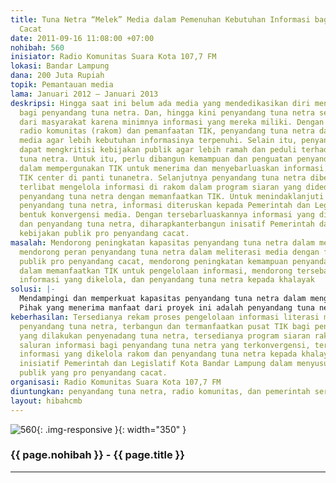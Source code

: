 ```yaml
---
title: Tuna Netra “Melek” Media dalam Pemenuhan Kebutuhan Informasi bagi Penyandang
  Cacat
date: 2011-09-16 11:08:00 +07:00
nohibah: 560
inisiator: Radio Komunitas Suara Kota 107,7 FM
lokasi: Bandar Lampung
dana: 200 Juta Rupiah
topik: Pemantauan media
lama: Januari 2012 – Januari 2013
deskripsi: Hingga saat ini belum ada media yang mendedikasikan diri menyediakan informasi
  bagi penyandang tuna netra. Dan, hingga kini penyandang tuna netra seperti terasing
  dari masyarakat karena minimnya informasi yang mereka miliki. Dengan keberadaan
  radio komunitas (rakom) dan pemanfaatan TIK, penyandang tuna netra dapat mengawasi
  media agar lebih kebutuhan informasinya terpenuhi. Selain itu, penyandang tuna netra
  dapat mengkritisi kebijakan publik agar lebih ramah dan peduli terhadap penyandang
  tuna netra. Untuk itu, perlu dibangun kemampuan dan penguatan penyandang tuna netra
  dalam mempergunakan TIK untuk menerima dan menyebarluaskan informasi dalam bentuk
  TIK center di panti tunanetra. Selanjutnya penyandang tuna netra diberikan kesempatan
  terlibat mengelola informasi di rakom dalam program siaran yang didedikasikan untuk
  penyandang tuna netra dengan memanfaatkan TIK. Untuk menindaklanjuti kebutuhan informasi
  penyandang tuna netra, informasi diteruskan kepada Pemerintah dan Legislatif dalam
  bentuk konvergensi media. Dengan tersebarluaskannya informasi yang dikelola rakom
  dan penyandang tuna netra, diharapkanterbangun inisatif Pemerintah dalam merumuskan
  kebijakan publik pro penyandang cacat.
masalah: Mendorong peningkatan kapasitas penyandang tuna netra dalam mengelola informasi,
  mendorong peran penyandang tuna netra dalam meliterasi media dengan fokus kebijakan
  publik pro penyandang cacat, mendorong peningkatan kemampuan penyandang tuna netra
  dalam memanfaatkan TIK untuk pengelolaan informasi, mendorong tersebarluaskannya
  informasi yang dikelola, dan penyandang tuna netra kepada khalayak
solusi: |-
  Mendampingi dan memperkuat kapasitas penyandang tuna netra dalam mengelola informasi dan meliterasi media, memproduksi informasi yang dapat dikonsumsi penyandang tuna netra, menyediakan sarana dan prasarana pusat TIK yang ramah, meyandang tuna netra untuk mengelola informasi, dan mengkonvergensikan dan menyebarluaskan informasi yang dikelola penyandang tuna netra kepada klayak.
  Pihak yang menerima manfaat dari proyek ini adalah penyandang tuna netra, radio komunitas, dan pemerintah serta legislatif Kota Bandar Lampung.
keberhasilan: Tersedianya rekam proses pengelolaan informasi literasi media yang dilakukan
  penyandang tuna netra, terbangun dan termanfaatkan pusat TIK bagi pengelolaan informasi
  yang dilakukan penyenadang tuna netra, tersedianya program siaran rakom sebagai
  saluran informasi bagi penyandang tuna netra yang terkonvergensi, tersebarluaskannya
  informasi yang dikelola rakom dan penyandang tuna netra kepada khalayak, dan terbangunnya
  inisiatif Pemerintah dan Legislatif Kota Bandar Lampung dalam menyusun kebijakan
  publik yang pro penyandang cacat.
organisasi: Radio Komunitas Suara Kota 107,7 FM
diuntungkan: penyandang tuna netra, radio komunitas, dan pemerintah serta legislatif Kota Bandar Lampung
layout: hibahcmb
---
```


![560](/static/img/hibahcmb/560.png){: .img-responsive }{: width="350" }

### {{ page.nohibah }} - {{ page.title }}

---
